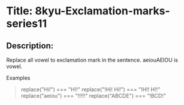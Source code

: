 # Title: 8kyu-Exclamation-marks-series11

## Description:

Replace all vowel to exclamation mark in the sentence. aeiouAEIOU is vowel.

Examples

> replace("Hi!") === "H!!"
> replace("!Hi! Hi!") === "!H!! H!!"
> replace("aeiou") === "!!!!!"
> replace("ABCDE") === "!BCD!"
